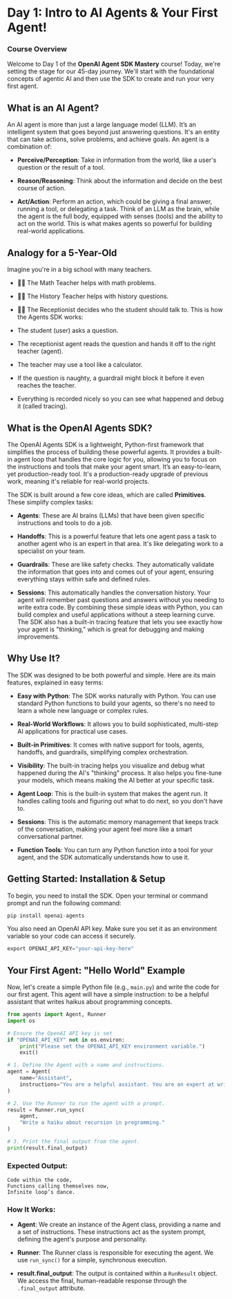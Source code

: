 
# Day 1: Intro to AI Agents & Your First Agent!

### **Course Overview**

Welcome to Day 1 of the **OpenAI Agent SDK Mastery** course! Today, we're setting the stage for our 45-day journey. We'll start with the foundational concepts of agentic AI and then use the SDK to create and run your very first agent.

## What is an AI Agent?

An AI agent is more than just a large language model (LLM). It’s an intelligent system that goes beyond just answering questions. It's an entity that can take actions, solve problems, and achieve goals. An agent is a combination of:

-   **Perceive/Perception**: Take in information from the world, like a user's question or the result of a tool.
    
-   **Reason/Reasoning**: Think about the information and decide on the best course of action.
    
-   **Act/Action**: Perform an action, which could be giving a final answer, running a tool, or delegating a task. Think of an LLM as the brain, while the agent is the full body, equipped with senses (tools) and the ability to act on the world. This is what makes agents so powerful for building real-world applications.
    

## Analogy for a 5-Year-Old

Imagine you're in a big school with many teachers.

-   🧑‍🏫 The Math Teacher helps with math problems.
    
-   🧑‍🏫 The History Teacher helps with history questions.
    
-   🧑‍🏫 The Receptionist decides who the student should talk to. This is how the Agents SDK works:
    
-   The student (user) asks a question.
    
-   The receptionist agent reads the question and hands it off to the right teacher (agent).
    
-   The teacher may use a tool like a calculator.
    
-   If the question is naughty, a guardrail might block it before it even reaches the teacher.
    
-   Everything is recorded nicely so you can see what happened and debug it (called tracing).
    

## What is the OpenAI Agents SDK?

The OpenAI Agents SDK is a lightweight, Python-first framework that simplifies the process of building these powerful agents. It provides a built-in agent loop that handles the core logic for you, allowing you to focus on the instructions and tools that make your agent smart. It’s an easy-to-learn, yet production-ready tool. It's a production-ready upgrade of previous work, meaning it's reliable for real-world projects.

The SDK is built around a few core ideas, which are called **Primitives**. These simplify complex tasks:

-   **Agents**: These are AI brains (LLMs) that have been given specific instructions and tools to do a job.
    
-   **Handoffs**: This is a powerful feature that lets one agent pass a task to another agent who is an expert in that area. It's like delegating work to a specialist on your team.
    
-   **Guardrails**: These are like safety checks. They automatically validate the information that goes into and comes out of your agent, ensuring everything stays within safe and defined rules.
    
-   **Sessions**: This automatically handles the conversation history. Your agent will remember past questions and answers without you needing to write extra code. By combining these simple ideas with Python, you can build complex and useful applications without a steep learning curve. The SDK also has a built-in tracing feature that lets you see exactly how your agent is "thinking," which is great for debugging and making improvements.
    

## Why Use It?

The SDK was designed to be both powerful and simple. Here are its main features, explained in easy terms:

-   **Easy with Python**: The SDK works naturally with Python. You can use standard Python functions to build your agents, so there's no need to learn a whole new language or complex rules.
    
-   **Real-World Workflows**: It allows you to build sophisticated, multi-step AI applications for practical use cases.
    
-   **Built-in Primitives**: It comes with native support for tools, agents, handoffs, and guardrails, simplifying complex orchestration.
    
-   **Visibility**: The built-in tracing helps you visualize and debug what happened during the AI's "thinking" process. It also helps you fine-tune your models, which means making the AI better at your specific task.
    
-   **Agent Loop**: This is the built-in system that makes the agent run. It handles calling tools and figuring out what to do next, so you don't have to.
    
-   **Sessions**: This is the automatic memory management that keeps track of the conversation, making your agent feel more like a smart conversational partner.
    
-   **Function Tools**: You can turn any Python function into a tool for your agent, and the SDK automatically understands how to use it.
    

## Getting Started: Installation & Setup

To begin, you need to install the SDK. Open your terminal or command prompt and run the following command:

```python
pip install openai-agents

```

You also need an OpenAI API key. Make sure you set it as an environment variable so your code can access it securely.

```python
export OPENAI_API_KEY="your-api-key-here"

```

## Your First Agent: "Hello World" Example

Now, let's create a simple Python file (e.g., `main.py`) and write the code for our first agent. This agent will have a simple instruction: to be a helpful assistant that writes haikus about programming concepts.

```python
from agents import Agent, Runner
import os

# Ensure the OpenAI API key is set
if "OPENAI_API_KEY" not in os.environ:
    print("Please set the OPENAI_API_KEY environment variable.")
    exit()

# 1. Define the Agent with a name and instructions.
agent = Agent(
    name="Assistant",
    instructions="You are a helpful assistant. You are an expert at writing haikus about programming concepts."
)

# 2. Use the Runner to run the agent with a prompt.
result = Runner.run_sync(
    agent,
    "Write a haiku about recursion in programming."
)

# 3. Print the final output from the agent.
print(result.final_output)

```

### Expected Output:

```
Code within the code,
Functions calling themselves now,
Infinite loop’s dance.

```

### How It Works:

-   **Agent**: We create an instance of the Agent class, providing a name and a set of instructions. These instructions act as the system prompt, defining the agent's purpose and personality.
    
-   **Runner**: The Runner class is responsible for executing the agent. We use `run_sync()` for a simple, synchronous execution.
    
-   **result.final_output**: The output is contained within a `RunResult` object. We access the final, human-readable response through the `.final_output` attribute.